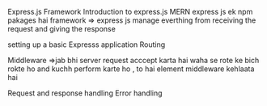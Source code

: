 Express.js Framework
Introduction to express.js
MERN 
express js ek npm pakages hai
framework => 
express js manage everthing from receiving the request and giving the response


setting up a basic Expresss application
Routing

Middleware =>jab bhi server request acccept karta hai waha se rote ke bich rokte ho and kuchh perform karte ho , to hai element middleware kehlaata hai

Request and response handling
Error handling